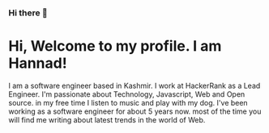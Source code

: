 ### Hi there 👋

<!--
**hannadrehman/hannadrehman** is a ✨ _special_ ✨ repository because its `README.md` (this file) appears on your GitHub profile.

Here are some ideas to get you started:

- 🔭 I’m currently working on ...
- 🌱 I’m currently learning ...
- 👯 I’m looking to collaborate on ...
- 🤔 I’m looking for help with ...
- 💬 Ask me about ...
- 📫 How to reach me: ...
- 😄 Pronouns: ...
- ⚡ Fun fact: ...
-->

# Hi, Welcome to my profile. I am Hannad!

I am a software engineer based in Kashmir. I work at HackerRank as a Lead Engineer. I'm passionate about Technology, Javascript, Web and Open source. in my free time I listen to music and play with my dog. I've been working as a software engineer for about 5 years now. most of the time you will find me writing about latest trends in the world of Web.
